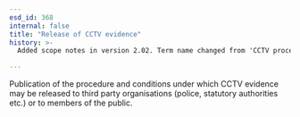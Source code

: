 ```yaml
---
esd_id: 368
internal: false
title: "Release of CCTV evidence"
history: >-
  Added scope notes in version 2.02. Term name changed from 'CCTV procedure for the release of evidence' to 'Law - CCTV - procedures for the release of evidence' in version 3.00. Name changed to 'Release of CCTV evidence' in version 4.00.

---
```


Publication of the procedure and conditions under which CCTV evidence may be released to third party organisations (police, statutory authorities etc.) or to members of the public.

